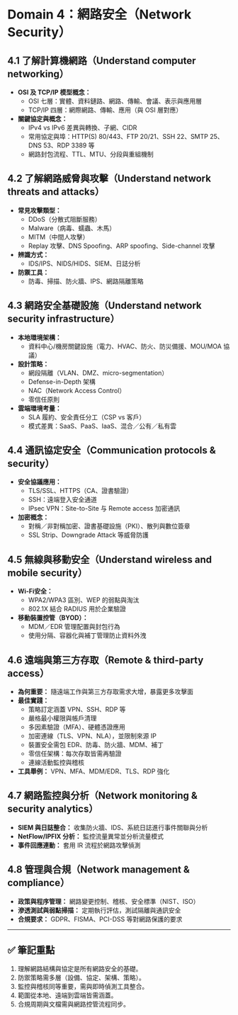# Domain 4：網路安全（Network Security）

## 4.1 了解計算機網路（Understand computer networking）
- **OSI 及 TCP/IP 模型概念：**
  - OSI 七層：實體、資料鏈路、網路、傳輸、會議、表示與應用層
  - TCP/IP 四層：網際網路、傳輸、應用（與 OSI 層對應）
- **關鍵協定與概念：**
  - IPv4 vs IPv6 差異與轉換、子網、CIDR
  - 常用協定與埠：HTTP(S) 80/443、FTP 20/21、SSH 22、SMTP 25、DNS 53、RDP 3389 等
  - 網路封包流程、TTL、MTU、分段與重組機制

## 4.2 了解網路威脅與攻擊（Understand network threats and attacks）
- **常見攻擊類型：**
  - DDoS（分散式阻斷服務）
  - Malware（病毒、蠕蟲、木馬）
  - MITM（中間人攻擊）
  - Replay 攻擊、DNS Spoofing、ARP spoofing、Side-channel 攻擊
- **辨識方式：**
  - IDS/IPS、NIDS/HIDS、SIEM、日誌分析
- **防禦工具：**
  - 防毒、掃描、防火牆、IPS、網路隔離策略

## 4.3 網路安全基礎設施（Understand network security infrastructure）
- **本地環境架構：**
  - 資料中心/機房關鍵設施（電力、HVAC、防火、防災備援、MOU/MOA 協議）
- **設計策略：**
  - 網段隔離（VLAN、DMZ、micro-segmentation）
  - Defense-in-Depth 架構
  - NAC（Network Access Control）
  - 零信任原則
- **雲端環境考量：**
  - SLA 履約、安全責任分工（CSP vs 客戶）
  - 模式差異：SaaS、PaaS、IaaS、混合／公有／私有雲

## 4.4 通訊協定安全（Communication protocols & security）
- **安全協議應用：**
  - TLS/SSL、HTTPS（CA、證書驗證）
  - SSH：遠端登入安全通道
  - IPsec VPN：Site-to-Site 与 Remote access 加密通訊
- **加密概念：**
  - 對稱／非對稱加密、證書基礎設施（PKI）、散列與數位簽章
  - SSL Strip、Downgrade Attack 等威脅防護

## 4.5 無線與移動安全（Understand wireless and mobile security）
- **Wi‑Fi安全：**
  - WPA2/WPA3 區別、WEP 的弱點與淘汰
  - 802.1X 結合 RADIUS 用於企業驗證
- **移動裝置控管（BYOD）：**
  - MDM／EDR 管理配置與封包行為
  - 使用分隔、容器化與補丁管理防止資料外洩

## 4.6 遠端與第三方存取（Remote & third-party access）
- **為何重要：** 隨遠端工作與第三方存取需求大增，暴露更多攻擊面
- **最佳實踐：**
  - 策略訂定涵蓋 VPN、SSH、RDP 等
  - 嚴格最小權限與帳戶清理
  - 多因素驗證（MFA）、硬體憑證應用
  - 加密連線（TLS、VPN、NLA），並限制來源 IP
  - 裝置安全需包 EDR、防毒、防火牆、MDM、補丁
  - 零信任架構：每次存取皆需再驗證
  - 連線活動監控與稽核
- **工具舉例：** VPN、MFA、MDM/EDR、TLS、RDP 強化

## 4.7 網路監控與分析（Network monitoring & security analytics）
- **SIEM 與日誌整合：** 收集防火牆、IDS、系統日誌進行事件關聯與分析
- **NetFlow/IPFIX 分析：** 監控流量異常並分析流量模式
- **事件回應連動：** 套用 IR 流程於網路攻擊偵測

## 4.8 管理與合規（Network management & compliance）
- **政策與程序管理：** 網路變更控制、稽核、安全標準（NIST、ISO）
- **滲透測試與弱點掃描：** 定期執行評估，測試隔離與通訊安全
- **合規要求：** GDPR、FISMA、PCI-DSS 等對網路保護的要求

---

## ✅ 筆記重點
1. 理解網路結構與協定是所有網路安全的基礎。
2. 防禦策略需多層（設備、協定、架構、策略）。
3. 監控與稽核同等重要，需與即時偵測工具整合。
4. 範圍從本地、遠端到雲端皆需涵蓋。
5. 合規周期與文檔需與網路控管流程同步。

